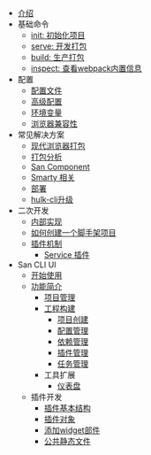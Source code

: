 -   [介绍](/README.md)
-   基础命令
    -   [init: 初始化项目](/create-project.md)
    -   [serve: 开发打包](/serve.md)
    -   [build: 生产打包](/build.md)
    -   [inspect: 查看webpack内置信息](/inspect.md)
-   配置
    -   [配置文件](/config.md)
    -   [高级配置](/advanced.md)
    -   [环境变量](/env.md)
    -   [浏览器兼容性](/browser-compatibility.md)
-   常见解决方案
    -   [现代浏览器打包](/modern-mode.md)
    -   [打包分析](/bundle-analyze.md)
    -   [San Component](/component.md)
    -   [Smarty 相关](/smarty.md)
    -   [部署](/deployment.md)
    -   [hulk-cli升级](/hulk-cli-migration.md)
-   二次开发
    -   [内部实现](/architecture.md)
    -   [如何创建一个脚手架项目](/create-scaffold.md)
    -   [插件机制](/plugin.md)
        -   [Service 插件](/srv-plugin.md)
-   San CLI UI
    -   [开始使用](/ui/start.md)
    -   [功能简介](/ui/function.md)
        -   [项目管理](/ui/project-list.md)
        -   [工程构建](/ui/construction.md)
            -   [项目创建](/ui/project-create.md)
            -   [配置管理](/ui/configuration.md)
            -   [依赖管理](/ui/dependency.md)
            -   [插件管理](/ui/plugin.md)
            -   [任务管理](/ui/task.md)
        -   工具扩展
            -   [仪表盘](/ui/dashboard.md)
    -   插件开发
        -   [插件基本结构](/ui/structure.md)
        -   [插件对象](/ui/plugin-object.md)
        -   [添加widget部件](/ui/add-addon.md)
        -   [公共静态文件](/ui/static.md)
